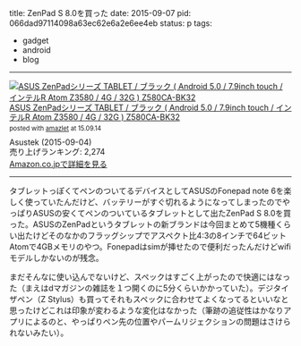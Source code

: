 title: ZenPad S 8.0を買った
date: 2015-09-07
pid: 066dad97114098a63ec62e6a2e6ee4eb
status: p
tags:
- gadget
- android
- blog
---

<div class="amazlet-box" style="margin-bottom:0px;"><div class="amazlet-image" style="float:left;margin:0px 12px 1px 0px;"><a href="http://www.amazon.co.jp/exec/obidos/ASIN/B0148KH1Q8/dotimpact-22/ref=nosim/" name="amazletlink" target="_blank"><img src="http://ecx.images-amazon.com/images/I/41K7DsJt40L._SL160_.jpg" alt="ASUS ZenPadシリーズ TABLET / ブラック ( Android 5.0 / 7.9inch touch / インテルR Atom Z3580 / 4G / 32G ) Z580CA-BK32" style="border: none;" /></a></div><div class="amazlet-info" style="line-height:120%; margin-bottom: 10px"><div class="amazlet-name" style="margin-bottom:10px;line-height:120%"><a href="http://www.amazon.co.jp/exec/obidos/ASIN/B0148KH1Q8/dotimpact-22/ref=nosim/" name="amazletlink" target="_blank">ASUS ZenPadシリーズ TABLET / ブラック ( Android 5.0 / 7.9inch touch / インテルR Atom Z3580 / 4G / 32G ) Z580CA-BK32</a><div class="amazlet-powered-date" style="font-size:80%;margin-top:5px;line-height:120%">posted with <a href="http://www.amazlet.com/" title="amazlet" target="_blank">amazlet</a> at 15.09.14</div></div><div class="amazlet-detail">Asustek (2015-09-04)<br />売り上げランキング: 2,274<br /></div><div class="amazlet-sub-info" style="float: left;"><div class="amazlet-link" style="margin-top: 5px"><a href="http://www.amazon.co.jp/exec/obidos/ASIN/B0148KH1Q8/dotimpact-22/ref=nosim/" name="amazletlink" target="_blank">Amazon.co.jpで詳細を見る</a></div></div></div><div class="amazlet-footer" style="clear: left"></div></div>

---- 

タブレットっぽくてペンのついてるデバイスとしてASUSのFonepad note 6を楽しく使っていたんだけど、バッテリーがすぐ切れるようになってしまったのでやっぱりASUSの安くてペンのついているタブレットとして出たZenPad S 8.0を買った。ASUSのZenPadというタブレットの新ブランドは今回まとめて5機種くらい出たけどそのなかのフラッグシップでアスペクト比4:3の8インチで64ビットAtomで4GBメモリのやつ。Fonepadはsimが挿せたので便利だったんだけどwifiモデルしかないのが残念。

まだそんなに使い込んでないけど、スペックはすごく上がったので快適にはなった（まえはdマガジンの雑誌を１つ開くのに5分くらいかかっていた）。デジタイザペン（Z Stylus）も買ってそれもスペックに合わせてよくなってるといいなと思ったけどこれは印象が変わるような変化はなかった（筆跡の追従性はかなりアプリによるのと、やっぱりペン先の位置やパームリジェクションの問題はさけられないみたい）。